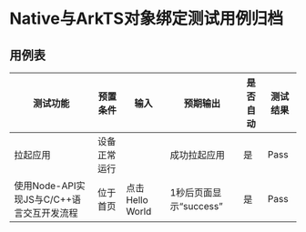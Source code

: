 # Native与ArkTS对象绑定测试用例归档

## 用例表

| 测试功能                                  | 预置条件     | 输入            | 预期输出               | 是否自动 | 测试结果 |
| ----------------------------------------- | ------------ | --------------- | ---------------------- | -------- | -------- |
| 拉起应用                                  | 设备正常运行 |                 | 成功拉起应用           | 是       | Pass     |
| 使用Node-API实现JS与C/C++语言交互开发流程 | 位于首页     | 点击Hello World | 1秒后页面显示“success” | 是       | Pass     |